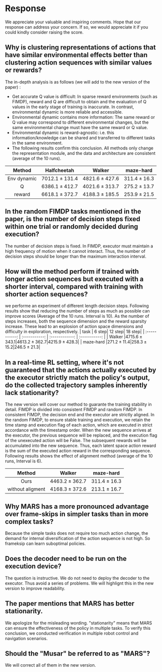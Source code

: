 # Response
We appreciate your valuable and inspiring comments. Hope that our response can address your concern. If so, we would appreciate it if you could kindly consider raising the score.
## Why is clustering representations of actions that have similar environmental effects better than clustering action sequences with similar values or rewards? 
The in-depth analysis is as follows (we will add to the new version of the paper) :
-	 Get accurate Q value is difficult: In sparse reward environments (such as FIMDP), reward and Q are difficult to obtain and the evaluation of Q values in the early stage of training is inaccurate. In contrast, environmental dynamic is more reliable and accessible.
-	Environmental dynamic contains more information: The same reward or Q value may correspond to different environmental changes, but the same environmental change must have the same reward or Q value.
-	Environmental dynamic is reward-agnostic: i.e. this information/knowledge can be shared and transferred to different tasks in the same environment.
-	The following results confirm this conclusion. All methods only change the representation module, and the data and architecture are consistent (average of the 10 runs).

| Method      | Halfcheetah | Walker | maze-hard |
| :-----------: | :-----------: | :------------: | :-----------: |
| Env dynamic |$7012.1\pm 131.4$|$4821.6\pm 427.6$|$311.4\pm 16.3$|
| Q  |$6386.1\pm 412.7$|$4021.6\pm 313.7$|$275.2\pm 13.7$|
| reward  |$6618.1\pm 372.7$|$4188.3\pm 185.5$|$253.9\pm 21.5$|
## In the random FIMDP tasks mentioned in the paper, is the number of decision steps fixed within one trial or randomly decided during execution? 
The number of decision steps is fixed. In FIMDP, executor must maintain a high frequency of motion when it cannot interact. Thus, the number of decision steps should be longer than the maximum interaction interval.
## How will the method perform if trained with longer action sequences but executed with a shorter interval, compared with training with shorter action sequences?
we performe an experiment of different length decision steps. Following results show that reducing the number of steps as much as possible can improve scores (Average of the 10 runs. Interval is 10). As the number of steps increases, both the sequence dimension and the reward sparsity increase. These lead to an explosion of action space dimensions and difficulty in exploration, respectively.
| task      | 6 step| 12 step| 18 step|
| :-----------: | :-----------: | :------------: | :-----------: |
| Walker |$4715.6\pm 343.1$|$4613.2\pm 362.7$|$4215.9\pm 428.3$|
| maze-hard  |$271.2\pm 11.4$|$258.3\pm 15.2$|$246.5\pm 21.3$|
## In a real-time RL setting, where it's not guaranteed that the actions actually executed by the executor strictly match the policy's output, do the collected trajectory samples inherently lack stationarity? 
The new version will cover our method to guarante the training stability in detail. FIMDP is divided into consistent FIMDP and random FIMDP. In consistent FIMDP, the decision end and the executor are strictly aligned. In the random FIMDP, to ensure stable training and execution, we retain the time stamp and execution flag of each action, which are executed in strict accordance with the timestamp order. When the new sequence arrives at the executor, the previous sequence will be replaced, and the execution flag of the unexecuted action will be False. The subsequent rewards will be accumulated into the new sequence. Thus, each latent space action reward is the sum of the executed action reward in the corresponding sequence. Following results shows the effect of alignment method (average of the 10 runs, Interval is 6).

| Method      | Walker| maze-hard|
| :-----------: | :------------: | :-----------: |
| Ours |$4463.2\pm 362.7$|$311.4\pm 16.3$|
| without aligment |$4168.3\pm 372.6$|$213.1\pm 16.7$|
## Why MARS has a more pronounced advantage over frame-skips in simpler tasks than in more complex tasks?
Because the simple tasks does not require too much action change, the demand for internal diversification of the action sequence is not high. So frameksip can learn suboptimal policies.
## Does the decoder need to be run on the execution device? 
The question is instructive. We do not need to deploy the decoder to the executor. Thus avoid a series of problems. We will highlignt this in the new version to improve readability.
## The paper mentions that MARS has better stationarity.  
We apologize for the misleading wording. "stationarity" means that MARS can ensure the effectiveness of the policy in multiple tasks. To verify this conclusion, we conducted verification in multiple robot control and navigation scenarios. 
## Should the "Musar" be referred to as "MARS"?
We will correct all of them in the new version.
